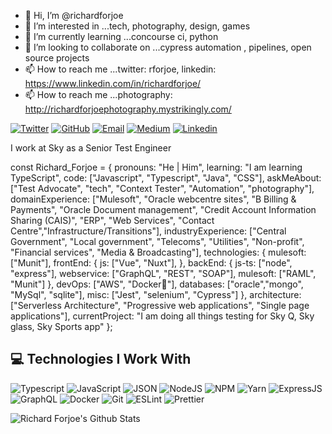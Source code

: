 - 👋 Hi, I’m @richardforjoe
- 👀 I’m interested in ...tech, photography, design, games
- 🌱 I’m currently learning ...concourse ci, python
- 💞️ I’m looking to collaborate on ...cypress automation , pipelines, open source projects
- 📫 How to reach me ...twitter: rforjoe, linkedin: https://www.linkedin.com/in/richardforjoe/
- 📫 How to reach me ...photography: http://richardforjoephotography.mystrikingly.com/

[![Twitter](https://img.shields.io/badge/Twitter-1DA1F2?style=for-the-badge&logo=twitter&logoColor=white)](https://twitter.com/rforjoe)
[![GitHub](https://img.shields.io/badge/GitHub-100000?style=for-the-badge&logo=github&logoColor=white)](https://github.com/richardforjoesky)
[![Email](https://img.shields.io/badge/Email-D14836?style=for-the-badge&logo=gmail&logoColor=white)](mailto:rforjoe@live.co.uk)
[![Medium](https://img.shields.io/badge/Medium-12100E?style=for-the-badge&logo=medium&logoColor=white)](https://medium.com/@rforjoe)
[![Linkedin](https://img.shields.io/badge/linkedin-30077B5?&style=for-the-badge&logo=linkedin&logoColor=white)](https://www.linkedin.com/in/richardforjoe/)

I work at Sky as a Senior Test Engineer

const Richard_Forjoe = { 
pronouns: "He | Him", 
learning: "I am learning TypeScript", 
code: ["Javascript", "Typescript", "Java", "CSS"], 
askMeAbout: ["Test Advocate", "tech", "Context Tester", "Automation", "photography"], 
domainExperience: ["Mulesoft", "Oracle webcentre sites", "B Billing & Payments", "Oracle Document management", "Credit Account Information Sharing (CAIS)", "ERP", "Web Services", "Contact Centre","Infrastructure/Transitions"], 
industryExperience: ["Central Government", "Local government", "Telecoms", "Utilities", "Non-profit", "Financial services", "Media & Broadcasting"], 
technologies: { mulesoft: ["Munit"], frontEnd: { js: ["Vue", "Nuxt"], }, backEnd: { js-ts: ["node", "express"], webservice: ["GraphQL", "REST", "SOAP"], mulesoft: ["RAML", "Munit"] }, devOps: ["AWS", "Docker🐳"], databases: ["oracle","mongo", "MySql", "sqlite"], misc: ["Jest", "selenium", "Cypress"] }, architecture: ["Serverless Architecture", "Progressive web applications", "Single page applications"], 
currentProject: "I am doing all things testing for Sky Q, Sky glass, Sky Sports app" };

<!---
richardforjoesky/richardforjoesky is a ✨ special ✨ repository because its `README.md` (this file) appears on your GitHub profile.
You can click the Preview link to take a look at your changes.
--->



## 💻 Technologies I Work With

![Typescript](https://img.shields.io/badge/TypeScript-007ACC?style=for-the-badge&logo=typescript&logoColor=white)
![JavaScript](https://img.shields.io/badge/JavaScript-323330?style=for-the-badge&logo=javascript&logoColor=F7DF1E)
![JSON](https://img.shields.io/badge/json-5E5C5C?style=for-the-badge&logo=json&logoColor=white)
![NodeJS](https://img.shields.io/badge/Node.js-339933?style=for-the-badge&logo=nodedotjs&logoColor=white)
![NPM](https://img.shields.io/badge/npm-CB3837?style=for-the-badge&logo=npm&logoColor=white)
![Yarn](https://img.shields.io/badge/Yarn-2C8EBB?style=for-the-badge&logo=yarn&logoColor=white)
![ExpressJS](https://img.shields.io/badge/Express.js-000000?style=for-the-badge&logo=express&logoColor=white)
![GraphQL](https://img.shields.io/badge/GraphQl-E10098?style=for-the-badge&logo=graphql&logoColor=white)
![Docker](https://img.shields.io/badge/Docker-2CA5E0?style=for-the-badge&logo=docker&logoColor=white)
![Git](https://img.shields.io/badge/Git-F05032?style=for-the-badge&logo=git&logoColor=white)
![ESLint](https://img.shields.io/badge/eslint-3A33D1?style=for-the-badge&logo=eslint&logoColor=white)
![Prettier](https://img.shields.io/badge/prettier-1A2C34?style=for-the-badge&logo=prettier&logoColor=F7BA3E)

![Richard Forjoe's Github Stats](https://metrics.lecoq.io/richardforjoesky)
